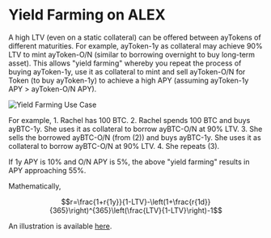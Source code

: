 # Yield Farming on ALEX

A high LTV \(even on a static collateral\) can be offered between ayTokens of different maturities. For example, ayToken-1y as collateral may achieve 90% LTV to mint ayToken-O/N \(similar to borrowing overnight to buy long-term asset\). This allows "yield farming" whereby you repeat the process of buying ayToken-1y, use it as collateral to mint and sell ayToken-O/N for Token \(to buy ayToken-1y\) to achieve a high APY \(assuming ayToken-1y APY &gt; ayToken-O/N APY\).

![Yield Farming Use Case](https://yuml.me/diagram/scruffy/usecase/[Liquidity%20Provider]-%28Mint%20ayToken%20/%20Token%20Pool%20Token%29,%20[Lender]-%28Buy%20ayToken%29,%20[Borrower]-%28Buy%20Token%29,%20[Lender]-%28Borrower/Lender%20fee%20rebate%20in%20gALEX%29,%20[Borrower]-%28Borrower/Lender%20fee%20rebate%20in%20gALEX%29,%20[Liquidity%20Provider]-%28LP%20reward%20in%20gALEX%29,%20[Borrower]-%28Mint%20ayToken%29,%20%28Mint%20ayToken%20/%20Token%20Pool%20Token%29<%28Yield%20Farming%29,%20%28Buy%20ayToken%29<%28Yield%20Farming%29,%20%28Buy%20Token%29<%28Yield%20Farming%29,%20%28Borrower/Lender%20fee%20rebate%20in%20gALEX%29<%28Yield%20Farming%29,%20%28LP%20reward%20in%20gALEX%29<%28Yield%20Farming%29,%20%28Mint%20ayToken%29<%28Yield%20Farming%29)

For example, 1. Rachel has 100 BTC. 2. Rachel spends 100 BTC and buys ayBTC-1y. She uses it as collateral to borrow ayBTC-O/N at 90% LTV. 3. She sells the borrowed ayBTC-O/N \(from \(2\)\) and buys ayBTC-1y. She uses it as collateral to borrow ayBTC-O/N at 90% LTV. 4. She repeats \(3\).

If 1y APY is 10% and O/N APY is 5%, the above "yield farming" results in APY approaching 55%.

Mathematically,

$$r=\frac{1+r{1y}}{1-LTV}-\left(1+\frac{r{1d}}{365}\right)^{365}\left(\frac{LTV}{1-LTV}\right)-1$$

An illustration is available [here](https://docs.google.com/spreadsheets/d/1L-52KHFl7O_h22Fg4gpZKczdPEXuAt5yAh2gX3BQP58?authuser=alexd%40alexgo.io&usp=drive_fs).

